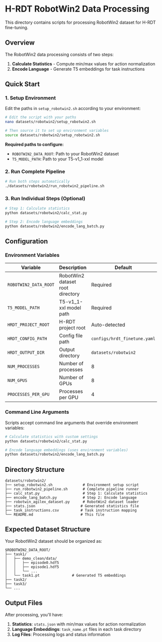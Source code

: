 # H-RDT RobotWin2 Data Processing

This directory contains scripts for processing RobotWin2 dataset for H-RDT fine-tuning.

## Overview

The RobotWin2 data processing consists of two steps:
1. **Calculate Statistics** - Compute min/max values for action normalization
2. **Encode Language** - Generate T5 embeddings for task instructions

## Quick Start

### 1. Setup Environment

Edit the paths in `setup_robotwin2.sh` according to your environment:

```bash
# Edit the script with your paths
nano datasets/robotwin2/setup_robotwin2.sh

# Then source it to set up environment variables
source datasets/robotwin2/setup_robotwin2.sh
```

**Required paths to configure:**
- `ROBOTWIN2_DATA_ROOT`: Path to your RobotWin2 dataset
- `T5_MODEL_PATH`: Path to your T5-v1_1-xxl model

### 2. Run Complete Pipeline

```bash
# Run both steps automatically
./datasets/robotwin2/run_robotwin2_pipeline.sh
```

### 3. Run Individual Steps (Optional)

```bash
# Step 1: Calculate statistics
python datasets/robotwin2/calc_stat.py

# Step 2: Encode language embeddings
python datasets/robotwin2/encode_lang_batch.py
```

## Configuration

### Environment Variables

| Variable | Description | Default |
|----------|-------------|---------|
| `ROBOTWIN2_DATA_ROOT` | RobotWin2 dataset root directory | Required |
| `T5_MODEL_PATH` | T5-v1_1-xxl model path | Required |
| `HRDT_PROJECT_ROOT` | H-RDT project root | Auto-detected |
| `HRDT_CONFIG_PATH` | Config file path | `configs/hrdt_finetune.yaml` |
| `HRDT_OUTPUT_DIR` | Output directory | `datasets/robotwin2` |
| `NUM_PROCESSES` | Number of processes | 8 |
| `NUM_GPUS` | Number of GPUs | 8 |
| `PROCESSES_PER_GPU` | Processes per GPU | 4 |

### Command Line Arguments

Scripts accept command line arguments that override environment variables:

```bash
# Calculate statistics with custom settings
python datasets/robotwin2/calc_stat.py

# Encode language embeddings (uses environment variables)  
python datasets/robotwin2/encode_lang_batch.py
```

## Directory Structure

```
datasets/robotwin2/
├── setup_robotwin2.sh              # Environment setup script
├── run_robotwin2_pipeline.sh       # Complete pipeline runner
├── calc_stat.py                    # Step 1: Calculate statistics
├── encode_lang_batch.py            # Step 2: Encode language
├── robotwin_agilex_dataset.py      # RobotWin2 dataset loader
├── stats.json                     # Generated statistics file
├── task_instructions.csv          # Task instruction mapping
└── README.md                      # This file
```

## Expected Dataset Structure

Your RobotWin2 dataset should be organized as:

```
$ROBOTWIN2_DATA_ROOT/
├── task1/
│   ├── demo_clean/data/
│   │   ├── episode0.hdf5
│   │   ├── episode1.hdf5
│   │   └── ...
│   └── task1.pt               # Generated T5 embeddings
├── task2/
├── task3/
└── ...
```

## Output Files

After processing, you'll have:

1. **Statistics**: `stats.json` with min/max values for action normalization
2. **Language Embeddings**: `task_name.pt` files in each task directory
3. **Log Files**: Processing logs and status information